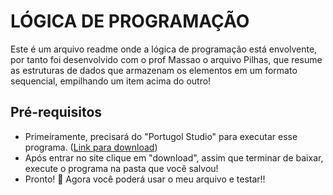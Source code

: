 # LÓGICA DE PROGRAMAÇÃO

Este é um arquivo readme onde a lógica de programação está envolvente, por tanto
foi desenvolvido com o prof Massao o arquivo Pilhas, que resume as estruturas de dados que armazenam os elementos em um formato sequencial, empilhando um item acima do outro!

## Pré-requisitos

- Primeiramente, precisará do "Portugol Studio" para executar esse programa. ([Link para download](https://univali-lite.github.io/Portugol-Studio/))
- Após entrar no site clique em "download", assim que terminar de baixar, execute o programa na pasta que você salvou!
- Pronto! 🤩 Agora você poderá usar o meu arquivo e testar!!
